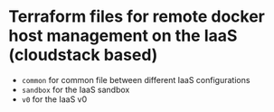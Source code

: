 # Terraform files for remote docker host management on the IaaS (cloudstack based)

- ```common``` for common file between different IaaS configurations
- ```sandbox``` for the IaaS sandbox
- ```v0``` for the IaaS v0
